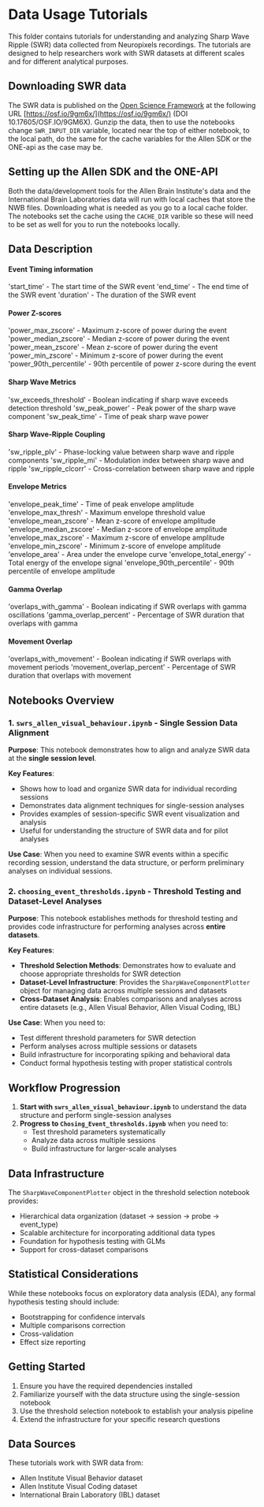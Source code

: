 # Data Usage Tutorials

This folder contains tutorials for understanding and analyzing Sharp Wave Ripple (SWR) data collected from Neuropixels recordings. The tutorials are designed to help researchers work with SWR datasets at different scales and for different analytical purposes.

## Downloading SWR data

The SWR data is published on the [Open Science Framework](https://osf.io/) at the following URL [https://osf.io/9gm6x/](https://osf.io/9gm6x/) (DOI 10.17605/OSF.IO/9GM6X).  Gunzip the data, then to use the notebooks change `SWR_INPUT_DIR` variable, located near the top of either notebook, to the local path, do the same for the cache variables for the Allen SDK or the ONE-api as the case may be.

## Setting up the Allen SDK and the ONE-API

Both the data/development tools for the Allen Brain Institute's data and the International Brain Laboratories data will run with local caches that store the NWB files.  Downloading what is needed as you go to a local cache folder.  The notebooks set the cache using the `CACHE_DIR` varible so these will need to be set as well for you to run the notebooks locally.

## Data Description

#### Event Timing information
'start_time' - The start time of the SWR event
'end_time' - The end time of the SWR event
'duration' - The duration of the SWR event

#### Power Z-scores
'power_max_zscore' - Maximum z-score of power during the event
'power_median_zscore' - Median z-score of power during the event
'power_mean_zscore' - Mean z-score of power during the event
'power_min_zscore' - Minimum z-score of power during the event
'power_90th_percentile' - 90th percentile of power z-score during the event

#### Sharp Wave Metrics
'sw_exceeds_threshold' - Boolean indicating if sharp wave exceeds detection threshold
'sw_peak_power' - Peak power of the sharp wave component
'sw_peak_time' - Time of peak sharp wave power

#### Sharp Wave-Ripple Coupling
'sw_ripple_plv' - Phase-locking value between sharp wave and ripple components
'sw_ripple_mi' - Modulation index between sharp wave and ripple
'sw_ripple_clcorr' - Cross-correlation between sharp wave and ripple

#### Envelope Metrics
'envelope_peak_time' - Time of peak envelope amplitude
'envelope_max_thresh' - Maximum envelope threshold value
'envelope_mean_zscore' - Mean z-score of envelope amplitude
'envelope_median_zscore' - Median z-score of envelope amplitude
'envelope_max_zscore' - Maximum z-score of envelope amplitude
'envelope_min_zscore' - Minimum z-score of envelope amplitude
'envelope_area' - Area under the envelope curve
'envelope_total_energy' - Total energy of the envelope signal
'envelope_90th_percentile' - 90th percentile of envelope amplitude

#### Gamma Overlap
'overlaps_with_gamma' - Boolean indicating if SWR overlaps with gamma oscillations
'gamma_overlap_percent' - Percentage of SWR duration that overlaps with gamma

#### Movement Overlap
'overlaps_with_movement' - Boolean indicating if SWR overlaps with movement periods
'movement_overlap_percent' - Percentage of SWR duration that overlaps with movement


## Notebooks Overview

### 1. `swrs_allen_visual_behaviour.ipynb` - Single Session Data Alignment

**Purpose**: This notebook demonstrates how to align and analyze SWR data at the **single session level**.

**Key Features**:
- Shows how to load and organize SWR data for individual recording sessions
- Demonstrates data alignment techniques for single-session analyses
- Provides examples of session-specific SWR event visualization and analysis
- Useful for understanding the structure of SWR data and for pilot analyses

**Use Case**: When you need to examine SWR events within a specific recording session, understand the data structure, or perform preliminary analyses on individual sessions.

### 2. `choosing_event_thresholds.ipynb` - Threshold Testing and Dataset-Level Analyses

**Purpose**: This notebook establishes methods for threshold testing and provides code infrastructure for performing analyses across **entire datasets**.

**Key Features**:
- **Threshold Selection Methods**: Demonstrates how to evaluate and choose appropriate thresholds for SWR detection
- **Dataset-Level Infrastructure**: Provides the `SharpWaveComponentPlotter` object for managing data across multiple sessions and datasets
- **Cross-Dataset Analysis**: Enables comparisons and analyses across entire datasets (e.g., Allen Visual Behavior, Allen Visual Coding, IBL)


**Use Case**: When you need to:
- Test different threshold parameters for SWR detection
- Perform analyses across multiple sessions or datasets
- Build infrastructure for incorporating spiking and behavioral data
- Conduct formal hypothesis testing with proper statistical controls

## Workflow Progression

1. **Start with `swrs_allen_visual_behaviour.ipynb`** to understand the data structure and perform single-session analyses
2. **Progress to `Chosing_Event_thresholds.ipynb`** when you need to:
   - Test threshold parameters systematically
   - Analyze data across multiple sessions
   - Build infrastructure for larger-scale analyses

## Data Infrastructure

The `SharpWaveComponentPlotter` object in the threshold selection notebook provides:
- Hierarchical data organization (dataset → session → probe → event_type)
- Scalable architecture for incorporating additional data types
- Foundation for hypothesis testing with GLMs
- Support for cross-dataset comparisons

## Statistical Considerations

While these notebooks focus on exploratory data analysis (EDA), any formal hypothesis testing should include:
- Bootstrapping for confidence intervals
- Multiple comparisons correction
- Cross-validation
- Effect size reporting

## Getting Started

1. Ensure you have the required dependencies installed
2. Familiarize yourself with the data structure using the single-session notebook
3. Use the threshold selection notebook to establish your analysis pipeline
4. Extend the infrastructure for your specific research questions

## Data Sources

These tutorials work with SWR data from:
- Allen Institute Visual Behavior dataset
- Allen Institute Visual Coding dataset  
- International Brain Laboratory (IBL) dataset 